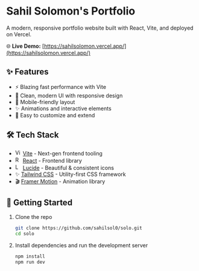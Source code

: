 # Sahil Solomon's Portfolio

A modern, responsive portfolio website built with React, Vite, and deployed on Vercel.

🌐 **Live Demo:** [https://sahilsolomon.vercel.app/](https://sahilsolomon.vercel.app/)

## ✨ Features

- ⚡ Blazing fast performance with Vite
- 🎨 Clean, modern UI with responsive design
- 📱 Mobile-friendly layout
- ✨ Animations and interactive elements
- 🔧 Easy to customize and extend

## 🛠 Tech Stack

- <img src="https://vitejs.dev/logo.svg" width="16" height="16" alt="Vite"/> [Vite](https://vitejs.dev/) - Next-gen frontend tooling
- <img src="https://reactjs.org/favicon.ico" width="16" height="16" alt="React"/> [React](https://reactjs.org/) - Frontend library
- <img src="https://lucide.dev/favicon.ico" width="16" height="16" alt="Lucide"/> [Lucide](https://lucide.dev/) - Beautiful & consistent icons
- ✨ [Tailwind CSS](https://tailwindcss.com/) - Utility-first CSS framework
- 🎬 [Framer Motion](https://www.framer.com/motion/) - Animation library

## 🚀 Getting Started

1. Clone the repo
   ```bash
   git clone https://github.com/sahilsol0/solo.git
   cd solo
2. Install dependencies and run the development server
   ```bash
   npm install
   npm run dev
